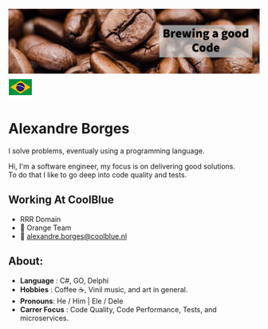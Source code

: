 ![cover](cover.png)
![br](br.png)
# Alexandre Borges 

I solve problems, eventualy using a programming language.

Hi, I'm a software engineer, my focus is on delivering good solutions.  
To do that I like to go deep into code quality and tests.

## Working At CoolBlue

- RRR Domain
- 🍊 Orange Team 
- 📧 alexandre.borges@coolblue.nl 

## About:
- **Language** : C#, GO, Delphi
- **Hobbies** : Coffee ☕, Vinil music, and art in general.
- **Pronouns**: He / Him | Ele / Dele
- **Carrer Focus** : Code Quality, Code Performance, Tests, and microservices.
